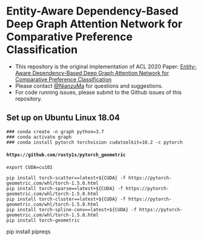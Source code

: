 # Entity-Aware Dependency-Based Deep Graph Attention Network for Comparative Preference Classification

* This repository is the original implementation of ACL 2020 Paper: [Entity-Aware Dependency-Based Deep Graph Attention Network for Comparative Preference Classification](https://aclanthology.org/2020.acl-main.512/)
* Please contact [@NianzuMa](https://github.com/NianzuMa) for questions and suggestions.
* For code running issues, please submit to the Github issues of this repository.


## Set up on Ubuntu Linux 18.04

```
### conda create -n graph python=3.7
### conda activate graph
### conda install pytorch torchvision cudatoolkit=10.2 -c pytorch
```

#### `https://github.com/rusty1s/pytorch_geometric`

```
export CUDA=cu102

pip install torch-scatter==latest+${CUDA} -f https://pytorch-geometric.com/whl/torch-1.5.0.html
pip install torch-sparse==latest+${CUDA} -f https://pytorch-geometric.com/whl/torch-1.5.0.html
pip install torch-cluster==latest+${CUDA} -f https://pytorch-geometric.com/whl/torch-1.5.0.html
pip install torch-spline-conv==latest+${CUDA} -f https://pytorch-geometric.com/whl/torch-1.5.0.html
pip install torch-geometric
```

pip install pipreqs
